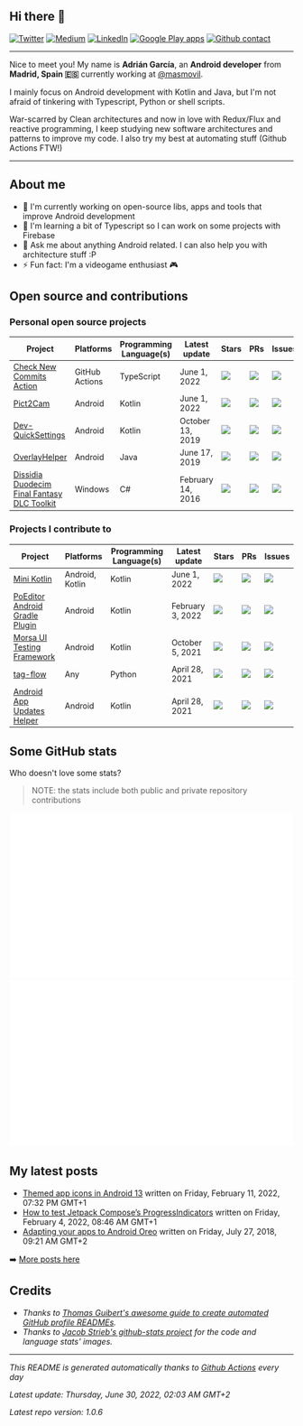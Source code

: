 ## Hi there 👋
[![Twitter](https://img.shields.io/badge/%20-1ca0f1?color=1ca0f1&label=@agl89&logo=twitter&logoColor=white&style=flat-square)](https://twitter.com/agl89)
[![Medium](https://img.shields.io/badge/%20-00ab6c?color=00ab6c&label=Adri%C3%A1n%20Garc%C3%ADa&logo=medium&logoColor=white&style=flat-square)](https://medium.com/@adrian.gl)
[![LinkedIn](https://img.shields.io/badge/%20-0e76a8?color=0e76a8&label=adriangarcialopez&logo=linkedin&logoColor=white&style=flat-square)](https://www.linkedin.com/in/adriangarcialopez)
[![Google Play apps](https://img.shields.io/badge/%20-ffd400?color=ffd400&label=Adri%C3%A1n%20Garc%C3%ADa&logo=google-play&logoColor=white&style=flat-square)](https://play.google.com/store/apps/developer?id=Adri%C3%A1n+Garc%C3%ADa)
[![Github contact](https://img.shields.io/badge/%20-f5f5f5?color=f5f5f5&label=Contact%20me%20on%20GitHub&logo=github&logoColor=white&style=flat-square)](https://github.com/adriangl/adriangl/issues/new)

------------

Nice to meet you! My name is **Adrián García**, an **Android developer** from **Madrid, Spain 🇪🇸** currently working at [@masmovil](https://github.com/masmovil).

I mainly focus on Android development with Kotlin and Java, but I'm not afraid of tinkering with Typescript, Python or shell scripts.

War-scarred by Clean architectures and now in love with Redux/Flux and reactive programming, I keep studying new software architectures and patterns to improve my code.
I also try my best at automating stuff (Github Actions FTW!)

------------

## About me
- 🔭 I'm currently working on open-source libs, apps and tools that improve Android development
- 🌱 I'm learning a bit of Typescript so I can work on some projects with Firebase
- 💬 Ask me about anything Android related. I can also help you with architecture stuff :P
- ⚡ Fun fact: I'm a videogame enthusiast 🎮

## Open source and contributions
### Personal open source projects
| Project  |   Platforms   |  Programming Language(s)  | Latest update | Stars | PRs | Issues |
| -------  | ------------- | ------------------------- | ------------- | ----- | --- | ------ |
| [Check New Commits Action](https:&#x2F;&#x2F;github.com&#x2F;adriangl&#x2F;check-new-commits-action) | GitHub Actions | TypeScript | June 1, 2022 | ![](https://img.shields.io/github/stars/adriangl&#x2F;check-new-commits-action?style=flat-square) | ![](https://img.shields.io/github/issues-pr/adriangl&#x2F;check-new-commits-action?style=flat-square) | ![](https://img.shields.io/github/issues/adriangl&#x2F;check-new-commits-action?style=flat-square)
| [Pict2Cam](https:&#x2F;&#x2F;github.com&#x2F;adriangl&#x2F;pict2cam) | Android | Kotlin | June 1, 2022 | ![](https://img.shields.io/github/stars/adriangl&#x2F;pict2cam?style=flat-square) | ![](https://img.shields.io/github/issues-pr/adriangl&#x2F;pict2cam?style=flat-square) | ![](https://img.shields.io/github/issues/adriangl&#x2F;pict2cam?style=flat-square)
| [Dev-QuickSettings](https:&#x2F;&#x2F;github.com&#x2F;adriangl&#x2F;Dev-QuickSettings) | Android | Kotlin | October 13, 2019 | ![](https://img.shields.io/github/stars/adriangl&#x2F;Dev-QuickSettings?style=flat-square) | ![](https://img.shields.io/github/issues-pr/adriangl&#x2F;Dev-QuickSettings?style=flat-square) | ![](https://img.shields.io/github/issues/adriangl&#x2F;Dev-QuickSettings?style=flat-square)
| [OverlayHelper](https:&#x2F;&#x2F;github.com&#x2F;adriangl&#x2F;OverlayHelper) | Android | Java | June 17, 2019 | ![](https://img.shields.io/github/stars/adriangl&#x2F;OverlayHelper?style=flat-square) | ![](https://img.shields.io/github/issues-pr/adriangl&#x2F;OverlayHelper?style=flat-square) | ![](https://img.shields.io/github/issues/adriangl&#x2F;OverlayHelper?style=flat-square)
| [Dissidia Duodecim Final Fantasy DLC Toolkit](https:&#x2F;&#x2F;github.com&#x2F;adriangl&#x2F;DissDlcToolkit) | Windows | C# | February 14, 2016 | ![](https://img.shields.io/github/stars/adriangl&#x2F;DissDlcToolkit?style=flat-square) | ![](https://img.shields.io/github/issues-pr/adriangl&#x2F;DissDlcToolkit?style=flat-square) | ![](https://img.shields.io/github/issues/adriangl&#x2F;DissDlcToolkit?style=flat-square)

### Projects I contribute to
| Project  |   Platforms   |  Programming Language(s)  | Latest update | Stars | PRs | Issues |
| -------  | ------------- | ------------------------- | ------------- | ----- | --- | ------ |
| [Mini Kotlin](https://github.com/hyperdevs-team&#x2F;mini-kotlin) | Android, Kotlin | Kotlin | June 1, 2022 | ![](https://img.shields.io/github/stars/hyperdevs-team&#x2F;mini-kotlin?style=flat-square) | ![](https://img.shields.io/github/issues-pr/hyperdevs-team&#x2F;mini-kotlin?style=flat-square) | ![](https://img.shields.io/github/issues/hyperdevs-team&#x2F;mini-kotlin?style=flat-square)
| [PoEditor Android Gradle Plugin](https://github.com/hyperdevs-team&#x2F;poeditor-android-gradle-plugin) | Android | Kotlin | February 3, 2022 | ![](https://img.shields.io/github/stars/hyperdevs-team&#x2F;poeditor-android-gradle-plugin?style=flat-square) | ![](https://img.shields.io/github/issues-pr/hyperdevs-team&#x2F;poeditor-android-gradle-plugin?style=flat-square) | ![](https://img.shields.io/github/issues/hyperdevs-team&#x2F;poeditor-android-gradle-plugin?style=flat-square)
| [Morsa UI Testing Framework](https://github.com/hyperdevs-team&#x2F;morsa) | Android | Kotlin | October 5, 2021 | ![](https://img.shields.io/github/stars/hyperdevs-team&#x2F;morsa?style=flat-square) | ![](https://img.shields.io/github/issues-pr/hyperdevs-team&#x2F;morsa?style=flat-square) | ![](https://img.shields.io/github/issues/hyperdevs-team&#x2F;morsa?style=flat-square)
| [tag-flow](https://github.com/hyperdevs-team&#x2F;tag-flow) | Any | Python | April 28, 2021 | ![](https://img.shields.io/github/stars/hyperdevs-team&#x2F;tag-flow?style=flat-square) | ![](https://img.shields.io/github/issues-pr/hyperdevs-team&#x2F;tag-flow?style=flat-square) | ![](https://img.shields.io/github/issues/hyperdevs-team&#x2F;tag-flow?style=flat-square)
| [Android App Updates Helper](https://github.com/hyperdevs-team&#x2F;android-app-updates-helper) | Android | Kotlin | April 28, 2021 | ![](https://img.shields.io/github/stars/hyperdevs-team&#x2F;android-app-updates-helper?style=flat-square) | ![](https://img.shields.io/github/issues-pr/hyperdevs-team&#x2F;android-app-updates-helper?style=flat-square) | ![](https://img.shields.io/github/issues/hyperdevs-team&#x2F;android-app-updates-helper?style=flat-square)

## Some GitHub stats
Who doesn't love some stats?
> NOTE: the stats include both public and private repository contributions

![Code stats](https://github.com/adriangl/github-stats/raw/master/generated/overview.svg) 
![Top Langs](https://github.com/adriangl/github-stats/raw/master/generated/languages.svg)

## My latest posts
* [Themed app icons in Android 13](https:&#x2F;&#x2F;medium.com&#x2F;@adrian.gl&#x2F;themed-app-icons-in-android-13-c1fd5208447c?source&#x3D;rss-9494e2f269a9------2) written on Friday, February 11, 2022, 07:32 PM GMT+1
* [How to test Jetpack Compose’s ProgressIndicators](https:&#x2F;&#x2F;medium.com&#x2F;@adrian.gl&#x2F;how-to-test-jetpack-composes-progressindicators-64bd231e1b22?source&#x3D;rss-9494e2f269a9------2) written on Friday, February 4, 2022, 08:46 AM GMT+1
* [Adapting your apps to Android Oreo](https:&#x2F;&#x2F;medium.com&#x2F;bq-engineering&#x2F;adapting-your-apps-to-android-oreo-56055fbfbeef?source&#x3D;rss-9494e2f269a9------2) written on Friday, July 27, 2018, 09:21 AM GMT+2

➡️ [More posts here](https:&#x2F;&#x2F;medium.com&#x2F;@adrian.gl?source&#x3D;rss-9494e2f269a9------2)

## Credits
* _Thanks to [Thomas Guibert's awesome guide to create automated GitHub profile READMEs](https://medium.com/swlh/how-to-create-a-self-updating-readme-md-for-your-github-profile-f8b05744ca91)._
* _Thanks to [Jacob Strieb's github-stats project](https://github.com/jstrieb/github-stats) for the code and language stats' images._

------------

_This README is generated automatically thanks to [Github Actions](https://github.com/features/actions) every day_ 

_Latest update: Thursday, June 30, 2022, 02:03 AM GMT+2_

_Latest repo version: 1.0.6_
